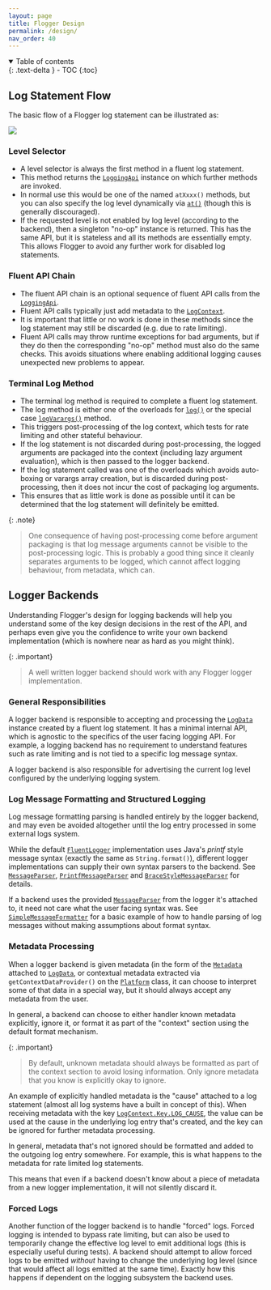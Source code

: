 ```yaml
---
layout: page
title: Flogger Design
permalink: /design/
nav_order: 40
---
```


<details open markdown="block">
  <summary>
    Table of contents
  </summary>
  {: .text-delta }
- TOC
{:toc}
</details>

## Log Statement Flow

The basic flow of a Flogger log statement can be illustrated as:

<img src="{{site.baseurl}}/assets/log_statement_flow.svg">

### Level Selector

* A level selector is always the first method in a fluent log statement.
* This method returns the [`LoggingApi`]({{site.LoggingApi}}) instance on which further methods are
  invoked.
* In normal use this would be one of the named `atXxxx()` methods, but you can also specify the log
  level dynamically via [`at()`]({{site.AbstractLogger}}#at(java.util.logging.Level))
  (though this is generally discouraged).
* If the requested level is not enabled by log level (according to the backend), then a singleton
  "no-op" instance is returned. This has the same API, but it is stateless and all its methods are
  essentially empty. This allows Flogger to avoid any further work for disabled log statements.

### Fluent API Chain

* The fluent API chain is an optional sequence of fluent API calls from the
  [`LoggingApi`]({{site.LoggingApi}}).
* Fluent API calls typically just add metadata to the [`LogContext`]({{site.LogContext}}).
* It is important that little or no work is done in these methods since the log statement may still
  be discarded (e.g. due to rate limiting).
* Fluent API calls may throw runtime exceptions for bad arguments, but if they do then the
  corresponding "no-op" method must also do the same checks. This avoids situations where enabling
  additional logging causes unexpected new problems to appear.

### Terminal Log Method

* The terminal log method is required to complete a fluent log statement.
* The log method is either one of the overloads for
  [`log()`]({{site.LoggingApi}}#log(java.lang.String,java.lang.Object)) or the special case
  [`logVarargs()`]({{site.LoggingApi}}#logVarargs(java.lang.String,java.lang.Object[])) method.
* This triggers post-processing of the log context, which tests for rate limiting and other stateful
  behaviour.
* If the log statement is not discarded during post-processing, the logged arguments are packaged
  into the context (including lazy argument evaluation), which is then passed to the logger backend.
* If the log statement called was one of the overloads which avoids auto-boxing or varargs array
  creation, but is discarded during post-processing, then it does not incur the cost of packaging
  log arguments.
* This ensures that as little work is done as possible until it can be determined that the log
  statement will definitely be emitted.

{: .note}
> One consequence of having post-processing come before argument packaging is that log message
> arguments cannot be visible to the post-processing logic. This is probably a good thing since
> it cleanly separates arguments to be logged, which cannot affect logging behaviour, from
> metadata, which can.

## Logger Backends

Understanding Flogger's design for logging backends will help you understand some of the key design
decisions in the rest of the API, and perhaps even give you the confidence to write your own backend
implementation (which is nowhere near as hard as you might think).

{: .important}
> A well written logger backend should work with any Flogger logger implementation.

### General Responsibilities

A logger backend is responsible to accepting and processing the [`LogData`]({{site.LogData}})
instance created by a fluent log statement. It has a minimal internal API, which is agnostic to the
specifics of the user facing logging API. For example, a logging backend has no requirement to
understand features such as rate limiting and is not tied to a specific log message syntax.

A logger backend is also responsible for advertising the current log level configured by the
underlying logging system.

### Log Message Formatting and Structured Logging

Log message formatting parsing is handled entirely by the logger backend, and may even be avoided
altogether until the log entry processed in some external logs system.

While the default [`FluentLogger`]({{site.FluentLogger}}) implementation uses Java's
*printf* style message syntax (exactly the same as `String.format()`), different logger
implementations can supply their own syntax parsers to the backend. See
[`MessageParser`]({{site.MessageParser}}),
[`PrintfMessageParser`]({{site.PrintfMessageParser}}) and
[`BraceStyleMessageParser`]({{site.BraceStyleMessageParser}}) for details.

If a backend uses the provided [`MessageParser`]({{site.MessageParser}}) from the logger it's
attached to, it need not care what the user facing syntax was. See
[`SimpleMessageFormatter`]({{site.SimpleMessageFormatter}}) for a basic example of how to handle
parsing of log messages without making assumptions about format syntax.

### Metadata Processing

When a logger backend is given metadata (in the form of the [`Metadata`]({{site.Metadata}})
attached to [`LogData`]({{site.LogData}}), or contextual metadata extracted via
`getContextDataProvider()` on the [`Platform`]({{site.Platform}}) class, it can choose to interpret
some of that data in a special way, but it should always accept any metadata from the user.

In general, a backend can choose to either handler known metadata explicitly, ignore it, or format
it as part of the "context" section using the default format mechanism.

{: .important}
> By default, unknown metadata should always be formatted as part of the context section to avoid
> losing information. Only ignore metadata that you know is explicitly okay to ignore.

An example of explicitly handled metadata is the "cause" attached to a log statement (almost all log
systems have a built in concept of this). When receiving metadata with the key
[`LogContext.Key.LOG_CAUSE`]({{site.LogContext-Key}}#LOG_CAUSE), the value can be used at the cause
in the underlying log entry that's created, and the key can be ignored for further metadata
processing.

In general, metadata that's not ignored should be formatted and added to the outgoing log entry
somewhere. For example, this is what happens to the metadata for rate limited log statements.

This means that even if a backend doesn't know about a piece of metadata from a new logger
implementation, it will not silently discard it.

### Forced Logs

Another function of the logger backend is to handle "forced" logs. Forced logging is intended to
bypass rate limiting, but can also be used to temporarily change the effective log level to emit
additional logs (this is especially useful during tests). A backend should attempt to allow forced
logs to be emitted *without* having to change the underlying log level (since that would affect all
logs emitted at the same time). Exactly how this happens if dependent on the logging subsystem the
backend uses.
